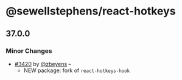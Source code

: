 # @sewellstephens/react-hotkeys

## 37.0.0

### Minor Changes

- [#3420](https://github.com/udecode/plate/pull/3420) by [@zbeyens](https://github.com/zbeyens) –
  - NEW package: fork of `react-hotkeys-hook`
